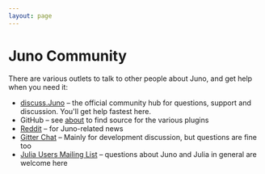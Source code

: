 ```yaml
---
layout: page
---
```

Juno Community
==============

There are various outlets to talk to other people about Juno, and get help when you need it:

* [discuss.Juno](http://discuss.junolab.org) – the official community hub for
  questions, support and discussion. You'll get help fastest here.
* GitHub – see [about](/about) to find source for the various plugins
* [Reddit](http://www.reddit.com/r/juno) – for Juno-related news
* [Gitter Chat](https://gitter.im/one-more-minute/Julia-LT) – Mainly for development discussion, but questions are fine too
* [Julia Users Mailing List](https://groups.google.com/forum/?fromgroups=#!forum/julia-users) – questions about Juno and Julia in general are welcome here
